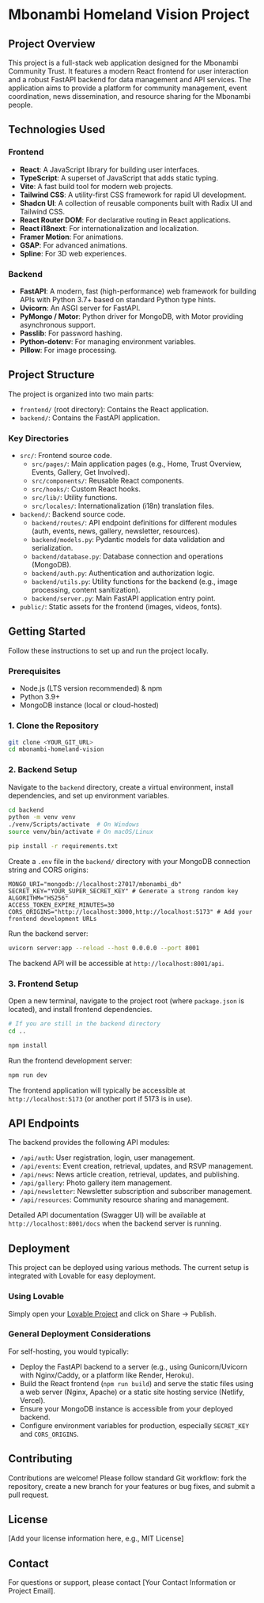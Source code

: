 # Mbonambi Homeland Vision Project

## Project Overview

This project is a full-stack web application designed for the Mbonambi Community Trust. It features a modern React frontend for user interaction and a robust FastAPI backend for data management and API services. The application aims to provide a platform for community management, event coordination, news dissemination, and resource sharing for the Mbonambi people.

## Technologies Used

### Frontend

*   **React**: A JavaScript library for building user interfaces.
*   **TypeScript**: A superset of JavaScript that adds static typing.
*   **Vite**: A fast build tool for modern web projects.
*   **Tailwind CSS**: A utility-first CSS framework for rapid UI development.
*   **Shadcn UI**: A collection of reusable components built with Radix UI and Tailwind CSS.
*   **React Router DOM**: For declarative routing in React applications.
*   **React i18next**: For internationalization and localization.
*   **Framer Motion**: For animations.
*   **GSAP**: For advanced animations.
*   **Spline**: For 3D web experiences.

### Backend

*   **FastAPI**: A modern, fast (high-performance) web framework for building APIs with Python 3.7+ based on standard Python type hints.
*   **Uvicorn**: An ASGI server for FastAPI.
*   **PyMongo / Motor**: Python driver for MongoDB, with Motor providing asynchronous support.
*   **Passlib**: For password hashing.
*   **Python-dotenv**: For managing environment variables.
*   **Pillow**: For image processing.

## Project Structure

The project is organized into two main parts:

*   `frontend/` (root directory): Contains the React application.
*   `backend/`: Contains the FastAPI application.

### Key Directories

*   `src/`: Frontend source code.
    *   `src/pages/`: Main application pages (e.g., Home, Trust Overview, Events, Gallery, Get Involved).
    *   `src/components/`: Reusable React components.
    *   `src/hooks/`: Custom React hooks.
    *   `src/lib/`: Utility functions.
    *   `src/locales/`: Internationalization (i18n) translation files.
*   `backend/`: Backend source code.
    *   `backend/routes/`: API endpoint definitions for different modules (auth, events, news, gallery, newsletter, resources).
    *   `backend/models.py`: Pydantic models for data validation and serialization.
    *   `backend/database.py`: Database connection and operations (MongoDB).
    *   `backend/auth.py`: Authentication and authorization logic.
    *   `backend/utils.py`: Utility functions for the backend (e.g., image processing, content sanitization).
    *   `backend/server.py`: Main FastAPI application entry point.
*   `public/`: Static assets for the frontend (images, videos, fonts).

## Getting Started

Follow these instructions to set up and run the project locally.

### Prerequisites

*   Node.js (LTS version recommended) & npm
*   Python 3.9+
*   MongoDB instance (local or cloud-hosted)

### 1. Clone the Repository

```sh
git clone <YOUR_GIT_URL>
cd mbonambi-homeland-vision
```

### 2. Backend Setup

Navigate to the `backend` directory, create a virtual environment, install dependencies, and set up environment variables.

```sh
cd backend
python -m venv venv
./venv/Scripts/activate  # On Windows
source venv/bin/activate # On macOS/Linux

pip install -r requirements.txt
```

Create a `.env` file in the `backend/` directory with your MongoDB connection string and CORS origins:

```
MONGO_URI="mongodb://localhost:27017/mbonambi_db"
SECRET_KEY="YOUR_SUPER_SECRET_KEY" # Generate a strong random key
ALGORITHM="HS256"
ACCESS_TOKEN_EXPIRE_MINUTES=30
CORS_ORIGINS="http://localhost:3000,http://localhost:5173" # Add your frontend development URLs
```

Run the backend server:

```sh
uvicorn server:app --reload --host 0.0.0.0 --port 8001
```

The backend API will be accessible at `http://localhost:8001/api`.

### 3. Frontend Setup

Open a new terminal, navigate to the project root (where `package.json` is located), and install frontend dependencies.

```sh
# If you are still in the backend directory
cd .. 

npm install
```

Run the frontend development server:

```sh
npm run dev
```

The frontend application will typically be accessible at `http://localhost:5173` (or another port if 5173 is in use).

## API Endpoints

The backend provides the following API modules:

*   `/api/auth`: User registration, login, user management.
*   `/api/events`: Event creation, retrieval, updates, and RSVP management.
*   `/api/news`: News article creation, retrieval, updates, and publishing.
*   `/api/gallery`: Photo gallery item management.
*   `/api/newsletter`: Newsletter subscription and subscriber management.
*   `/api/resources`: Community resource sharing and management.

Detailed API documentation (Swagger UI) will be available at `http://localhost:8001/docs` when the backend server is running.

## Deployment

This project can be deployed using various methods. The current setup is integrated with Lovable for easy deployment.

### Using Lovable

Simply open your [Lovable Project](https://lovable.dev/projects/0b08bfd2-e30b-4af2-920e-1cb38f6e893a) and click on Share -> Publish.

### General Deployment Considerations

For self-hosting, you would typically:
*   Deploy the FastAPI backend to a server (e.g., using Gunicorn/Uvicorn with Nginx/Caddy, or a platform like Render, Heroku).
*   Build the React frontend (`npm run build`) and serve the static files using a web server (Nginx, Apache) or a static site hosting service (Netlify, Vercel).
*   Ensure your MongoDB instance is accessible from your deployed backend.
*   Configure environment variables for production, especially `SECRET_KEY` and `CORS_ORIGINS`.

## Contributing

Contributions are welcome! Please follow standard Git workflow: fork the repository, create a new branch for your features or bug fixes, and submit a pull request.

## License

[Add your license information here, e.g., MIT License]

## Contact

For questions or support, please contact [Your Contact Information or Project Email].